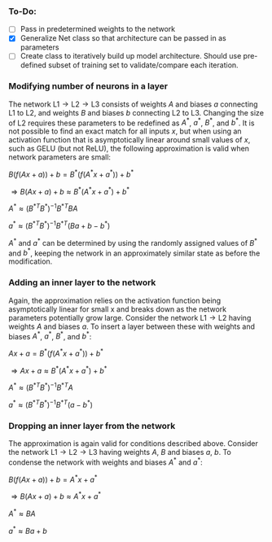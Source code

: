 ### To-Do:
- [ ] Pass in predetermined weights to the network
- [x] Generalize Net class so that architecture can be passed in as parameters
- [ ] Create class to iteratively build up model architecture. Should use pre-defined subset of training set to validate/compare each iteration.

### Modifying number of neurons in a layer
The network $\textrm{L1} \rightarrow \textrm{L2} \rightarrow \textrm{L3}$ consists of weights $A$ and biases $a$ connecting $\textrm{L1}$ to $\textrm{L2}$, and weights $B$ and biases $b$ connecting $\textrm{L2}$ to $\textrm{L3}$. Changing the size of $\textrm{L2}$ requires these parameters to be redefined as $A^*$, $a^*$, $B^*$, and $b^*$. It is not possible to find an exact match for all inputs $x$, but when using an activation function that is asymptotically linear around small values of $x$, such as GELU (but not ReLU), the following approximation is valid when network parameters are small:

$B(f(Ax + a)) + b = B^*(f(A^*x + a^*)) + b^*$

$\Rightarrow B(Ax + a) + b \approx B^*(A^*x + a^*) + b^*$

$A^* \approx (B^{*T}B^*)^{-1}B^{*T}BA$

$a^* \approx (B^{*T}B^*)^{-1}B^{*T}(Ba + b - b^*)$

$A^*$ and $a^*$ can be determined by using the randomly assigned values of $B^*$ and $b^*$, keeping the network in an approximately similar state as before the modification.

### Adding an inner layer to the network
Again, the approximation relies on the activation function being asymptotically linear for small x and breaks down as the network parameters potentially grow large. Consider the network $\textrm{L1} \rightarrow \textrm{L2}$ having weights $A$ and biases $a$. To insert a layer between these with weights and biases $A^*$, $a^*$, $B^*$, and $b^*$:

$Ax + a = B^*(f(A^*x+a^*)) + b^*$

$\Rightarrow Ax + a \approx B^*(A^*x + a^*) + b^*$

$A^* \approx (B^{*T}B^*)^{-1}B^{*T}A$

$a^* \approx (B^{*T}B^*)^{-1}B^{*T}(a-b^*)$

### Dropping an inner layer from the network
The approximation is again valid for conditions described above. Consider the network $\textrm{L1} \rightarrow \textrm{L2} \rightarrow \textrm{L3}$ having weights $A$, $B$ and biases $a$, $b$. To condense the network with weights and biases $A^*$ and $a^*$:

$B(f(Ax + a)) + b = A^*x+a^*$

$\Rightarrow B(Ax + a) + b \approx A^*x+a^*$

$A^* \approx BA$

$a^* \approx Ba+b$


